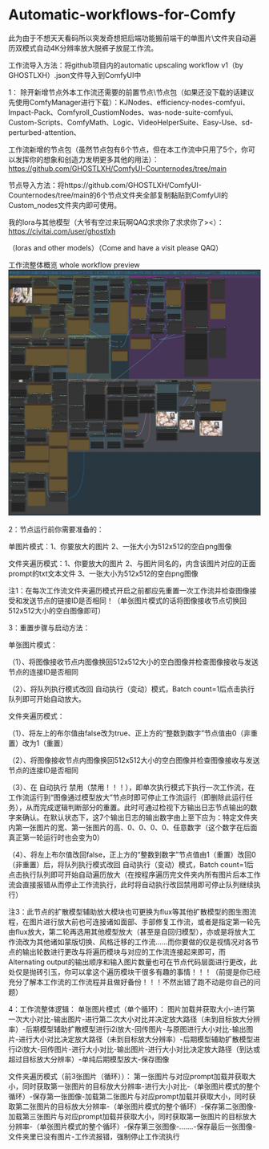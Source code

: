 # Automatic-workflows-for-Comfy

此为由于不想天天看码所以突发奇想把后端功能搬前端干的单图片\文件夹自动遍历双模式自动4K分辨率放大脱裤子放屁工作流。

工作流导入方法：将github项目内的automatic upscaling workflow v1（by GHOSTLXH）.json文件导入到ComfyUI中

1：
除开新增节点外本工作流还需要的前置节点\节点包（如果还没下载的话建议先使用ComfyManager进行下载）：KJNodes、efficiency-nodes-comfyui、Impact-Pack、Comfyroll_CustiomNodes、was-node-suite-comfyui、Custom-Scripts、ComfyMath、Logic、VideoHelperSuite、Easy-Use、sd-perturbed-attention、

工作流新增的节点包（虽然节点包有6个节点，但在本工作流中只用了5个，你可以发挥你的想象和创造力发明更多其他的用法）：https://github.com/GHOSTLXH/ComfyUI-Counternodes/tree/main 

节点导入方法：将https://github.com/GHOSTLXH/ComfyUI-Counternodes/tree/main的6个节点文件夹全部复制黏贴到ComfyUI的Custom_nodes文件夹内即可使用。

我的lora与其他模型（大爷有空过来玩啊QAQ求求你了求求你了><）：https://civitai.com/user/ghostlxh

（loras and other models）（Come and have a visit please QAQ）

工作流整体概览 whole workflow preview
![whole workflow preview](image/wholeworkflowpreview.png)

2：节点运行前你需要准备的：

单图片模式：1、你要放大的图片 2、一张大小为512x512的空白png图像

文件夹遍历模式：1、你要放大的图片 2、与图片同名的，内含该图片对应的正面prompt的txt文本文件 3、一张大小为512x512的空白png图像

注1：在每次工作流文件夹遍历模式开启之前都应先重置一次工作流并检查图像接受和发送节点的链接ID是否相同！（单张图片模式的话将图像接收节点切换回512x512大小的空白图像即可）

3：重置步骤与启动方法：

单张图片模式：

（1）、将图像接收节点内图像换回512x512大小的空白图像并检查图像接收与发送节点的连接ID是否相同

（2）、将队列执行模式改回 自动执行（变动）模式，Batch count=1后点击执行队列即可开始自动放大。

文件夹遍历模式：

（1）、将左上的布尔值由false改为true、正上方的“整数到数字”节点值由0（非重置）改为1（重置）

（2）、将图像接收节点内图像换回512x512大小的空白图像并检查图像接收与发送节点的连接ID是否相同

（3）、在 自动执行 禁用（禁用！！！），即单次执行模式下执行一次工作流，在工作流运行到“图像通过模型放大”节点时即可停止工作流运行（即删除此运行任务），从而完成逻辑判断部分的重置。此时可通过检视下方输出日志节点输出的数字来确认。在默认状态下，这7个输出日志的输出数字由上至下应为：特定文件夹内第一张图片的宽、第一张图片的高、0、0、0、0、任意数字（这个数字在后面真正第一轮运行时也会变为0）

（4）、将左上布尔值改回false，正上方的“整数到数字”节点值由1（重置）改回0（非重置）后，将队列执行模式改回 自动执行（变动）模式，Batch count=1后点击执行队列即可开始自动遍历放大（在按程序遍历完文件夹内所有图片后本工作流会直接报错从而停止工作流执行，此时将自动执行改回禁用即可停止队列继续执行）

注3：此节点的扩散模型辅助放大模块也可更换为flux等其他扩散模型的图生图流程，在图片进行放大前也可连接诸如面部、手部修复工作流，或者是指定第一轮先由flux放大，第二轮再选用其他模型放大（甚至是自回归模型），亦或是将放大工作流改为其他诸如蒙版切换、风格迁移的工作流......而你要做的仅是视情况对各节点的输出轮数进行更改与将遍历模块与对应的工作流连接起来即可，而Alternating output的输出顺序和输入图片数量也可在节点代码层面进行更改，此处仅是抛砖引玉，你可以拿这个遍历模块干很多有趣的事情！！！（前提是你已经充分了解本工作流的工作流程并且做好备份！！！不然出错了跑不动是你自己的问题）



4：工作流整体逻辑：
单张图片模式（单个循环）： 图片加载并获取大小-进行第一次大小对比-输出图片-进行第二次大小对比并决定放大路径（未到目标放大分辨率）-后期模型辅助扩散模型进行i2i放大-回传图片-与原图进行大小对比-输出图片-进行大小对比决定放大路径（未到目标放大分辨率）-后期模型辅助扩散模型进行i2i放大-回传图片-进行大小对比-输出图片-进行大小对比决定放大路径（到达或超过目标放大分辨率）-单纯后期模型放大-保存图像 

文件夹遍历模式（前3张图片（循环））：
第一张图片与对应prompt加载并获取大小，同时获取第一张图片的目标放大分辨率-进行大小对比-（单张图片模式的整个循环）-保存第一张图像-加载第二张图片与对应prompt加载并获取大小，同时获取第二张图片的目标放大分辨率-（单张图片模式的整个循环）-保存第二张图像-加载第三张图片与对应prompt加载并获取大小，同时获取第一张图片的目标放大分辨率-（单张图片模式的整个循环）-保存第三张图像-.......-保存最后一张图像-文件夹里已没有图片-工作流报错，强制停止工作流执行




















